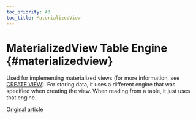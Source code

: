 ```yaml
---
toc_priority: 43
toc_title: MaterializedView
---
```


# MaterializedView Table Engine {#materializedview}

Used for implementing materialized views (for more information, see [CREATE VIEW](../../../sql-reference/statements/create/view.md#materialized)). For storing data, it uses a different engine that was specified when creating the view. When reading from a table, it just uses that engine.

[Original article](https://clickhouse.tech/docs/en/operations/table_engines/materializedview/) <!--hide-->
